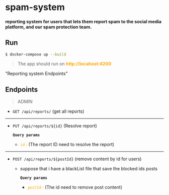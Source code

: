 # spam-system
#### reporting system for users that lets them report spam to the social media platform, and our spam protection team.

## Run

```bash
$ docker-compose up --build
```

>The app should run on <span style="color:orange; font-weight: bold;">http://locahost:4200</span>


"Reporting system Endpoints"
## Endpoints

>ADMIN

- `GET /api/reports/` (get all reports) 
___

- `PUT /api/reports/${id}` (Resolve report) 
   
    **`Query params`**

    * <span style="font-weight: 500; color: orange;">`id` : </span> (The report ID need to resolve the report)
___

- `POST /api/reports/${postId}` (remove content by id for users)
  - suppose that i have a blackList file that save the blocked ids posts

    **`Query params`**

    * <span style="font-weight: 500; color: orange;">`postId` : </span> (The id need to remove post content)

